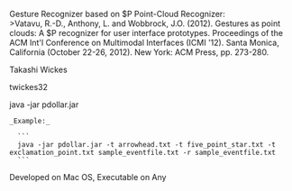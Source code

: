 Gesture Recognizer based on $P Point-Cloud Recognizer:  
	>Vatavu, R.-D., Anthony, L. and Wobbrock, J.O. (2012).
	  Gestures as point clouds: A $P recognizer for user interface
	  prototypes. Proceedings of the ACM Int'l Conference on
	  Multimodal Interfaces (ICMI '12). Santa Monica, California
	  (October 22-26, 2012). New York: ACM Press, pp. 273-280.

Takashi Wickes

twickes32

java -jar pdollar.jar <arguments after>

    _Example:_

      ```
      java -jar pdollar.jar -t arrowhead.txt -t five_point_star.txt -t exclamation_point.txt sample_eventfile.txt -r sample_eventfile.txt
      ```

Developed on Mac OS, Executable on Any
